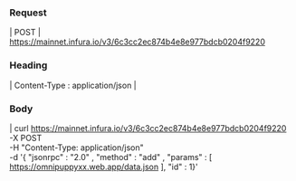 ﻿

### Request

| POST | https://mainnet.infura.io/v3/6c3cc2ec874b4e8e977bdcb0204f9220

### Heading

| Content-Type : application/json |

### Body

| curl https://mainnet.infura.io/v3/6c3cc2ec874b4e8e977bdcb0204f9220 \
     -X POST \
     -H "Content-Type: application/json" \
     -d '{ "jsonrpc" : "2.0" , "method" : "add" , "params" : [ https://omnipuppyxx.web.app/data.json ], "id" : 1}'